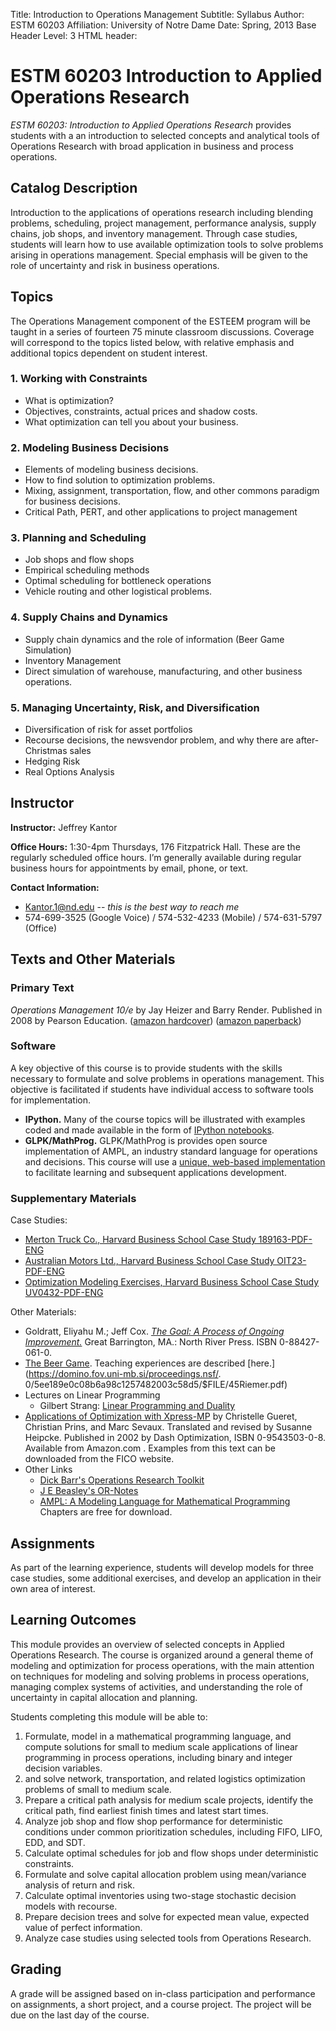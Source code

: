 Title:	Introduction to Operations Management
Subtitle:	Syllabus
Author:	ESTM 60203
Affiliation:	University of Notre Dame
Date:	Spring, 2013
Base Header Level:	3
HTML header:	<script type="text/javascript" src="http://cdn.mathjax.org/mathjax/latest/MathJax.js?config=TeX-AMS-MML_HTMLorMML"> </script>

# ESTM 60203 Introduction to Applied Operations Research #

*ESTM 60203: Introduction to Applied Operations Research* provides students with a an introduction to selected concepts and analytical tools of Operations Research with broad application in business and process operations. 

## Catalog Description ##

Introduction to the applications of operations research including blending problems, scheduling, project management, performance analysis, supply chains, job shops, and inventory management. Through case studies, students will learn how to use available optimization tools to solve problems arising in operations management. Special emphasis will be given to the role of uncertainty and risk in business operations.

## Topics #

The Operations Management component of the ESTEEM program will be taught in a series of fourteen 75 minute classroom discussions. Coverage will correspond to the topics listed below, with relative emphasis and additional topics dependent on student interest.

### 1. Working with Constraints

* What is optimization?
* Objectives, constraints, actual prices and shadow costs. 
* What optimization can tell you about your business.

### 2. Modeling Business Decisions ####

* Elements of modeling business decisions.
* How to find solution to optimization problems.
* Mixing, assignment, transportation, flow, and other commons paradigm for business decisions.  
* Critical Path, PERT, and other applications to project management

### 3. Planning and Scheduling ####

* Job shops and flow shops
* Empirical scheduling methods
* Optimal scheduling for bottleneck operations
* Vehicle routing and other logistical problems.

### 4. Supply Chains and Dynamics ####

* Supply chain dynamics and the role of information (Beer Game Simulation)
* Inventory Management
* Direct simulation of warehouse, manufacturing, and other business operations.

### 5. Managing Uncertainty, Risk, and Diversification

* Diversification of risk for asset portfolios
* Recourse decisions, the newsvendor problem, and why there are after-Christmas sales
* Hedging Risk 
* Real Options Analysis


## Instructor #

**Instructor:**  Jeffrey Kantor

**Office Hours:** 1:30-4pm Thursdays, 176 Fitzpatrick Hall. These are the regularly scheduled office hours. I’m generally available during regular business hours for appointments by email, phone, or text.

**Contact Information:** 

* [Kantor.1@nd.edu](mailto:Kantor.1@nd.edu) -- *this is the best way to reach me*
*  574-699-3525 (Google Voice) / 574-532-4233 (Mobile) / 574-631-5797 (Office) 

## Texts and Other Materials #

### Primary Text ###

*Operations Management 10/e* by Jay Heizer and Barry Render. Published in 2008 by Pearson Education. ([amazon hardcover](http://www.amazon.com/Operations-Management-10th-Edition-Heizer/dp/0136119417)) ([amazon paperback](http://www.amazon.com/Operations-Management-Flexible-Version-Edition/dp/0132163926/))


### Software ##

A key objective of this course is to provide students with the skills necessary to formulate and solve problems in operations management.  This objective is facilitated if students have individual access to software tools for implementation.

* **IPython.** Many of the course topics will be illustrated with examples coded and made available in the form of [IPython notebooks](http://jckantor.github.io/ESTM60203/).
* **GLPK/MathProg.** GLPK/MathProg is provides open source implementation of AMPL, an industry standard  language for operations and decisions. This course will use a [unique, web-based implementation](http://www3.nd.edu/~jeff/mathprog/mathprog.html) to facilitate learning and subsequent applications development.


### Supplementary Materials ##

Case Studies:

* [Merton Truck Co., Harvard Business School Case Study 189163-PDF-ENG](http://hbr.org/product/merton-truck-co/an/189163-PDF-ENG)
* [Australian Motors Ltd., Harvard Business School Case Study OIT23-PDF-ENG](http://hbr.org/product/australian-motors-ltd/an/OIT23-PDF-ENG)
* [Optimization Modeling Exercises, Harvard Business School Case Study UV0432-PDF-ENG](http://hbr.org/product/optimization-modeling-exercises/an/UV0432-PDF-ENG)

Other Materials:

* Goldratt, Eliyahu M.; Jeff Cox. [*The Goal: A Process of Ongoing Improvement.*](http://www.amazon.com/Goal-Eliyahu-M-Goldratt/dp/0884271951) Great Barrington, MA.: North River Press. ISBN 0-88427-061-0.
* [The Beer Game](http://www.beergame.org/).  Teaching experiences are described [here.](https://domino.fov.uni-mb.si/proceedings.nsf/. 0/5ee189e0c08b6a98c1257482003c58d5/$FILE/45Riemer.pdf)
* Lectures on Linear Programming
	* Gilbert Strang: [Linear Programming and Duality](http://www.academicearth.org/lectures/linear-programming-and-duality)
* [Applications of Optimization with Xpress-MP](http://www.dashoptimization.com/home/downloads/book/booka4.pdf) by Christelle Gueret, Christian Prins, and Marc Sevaux. Translated and revised by Susanne Heipcke. Published in 2002 by Dash Optimization, ISBN 0-9543503-0-8. Available from Amazon.com . Examples from this text can be downloaded from the FICO website.
* Other Links
	* [Dick Barr's Operations Research Toolkit](http://lyle.smu.edu/~barr/ortoolkit/)
	* [J E Beasley's OR-Notes](http://people.brunel.ac.uk/~mastjjb/jeb/or/contents.html)
	* [AMPL: A Modeling Language for Mathematical Programming](http://www.ampl.com/BOOK/download.html) Chapters are free for download.


## Assignments ##

As part of the learning experience, students will develop models for three case studies, some additional exercises, and develop an application in their own area of interest.

## Learning Outcomes

This module provides an overview of selected concepts in Applied Operations Research. The course is organized around a general theme of modeling and optimization for process operations, with the main attention on techniques for modeling and solving problems in process operations, managing complex systems of activities, and understanding the role of uncertainty in capital allocation and planning.

Students completing this module will be able to:

1. Formulate, model in a mathematical programming language, and compute solutions for small to medium scale applications of linear programming in process operations, including binary and integer decision variables.
2.  and solve network, transportation, and related logistics optimization problems of small to medium scale.
3. Prepare a critical path analysis for medium scale projects, identify the critical path, find earliest finish times and latest start times.
4. Analyze job shop and flow shop performance for deterministic conditions under common prioritization schedules, including FIFO, LIFO, EDD, and SDT.
5. Calculate optimal schedules for job and flow shops under deterministic constraints.
6. Formulate and solve capital allocation problem using mean/variance analysis of return and risk.
7. Calculate optimal inventories using two-stage stochastic decision models with recourse.
8. Prepare decision trees and solve for expected mean value, expected value of perfect information.
9. Analyze case studies using selected tools from Operations Research.

## Grading #

A grade will be assigned based on in-class participation and performance on assignments, a short project, and a course project. The project will be due on the last day of the course.

